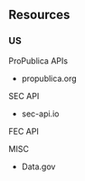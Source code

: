 ## Resources

### US

ProPublica APIs
- propublica.org

SEC API
- sec-api.io

FEC API

MISC
- Data.gov

